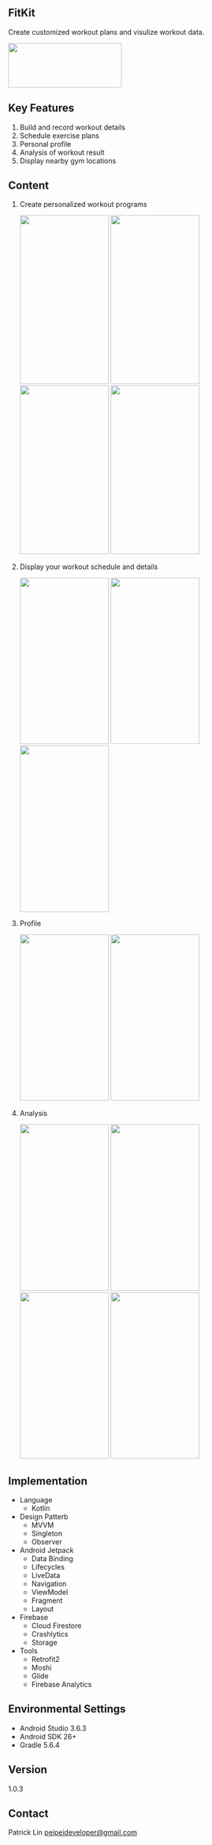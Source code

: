 ## FitKit
Create customized workout plans and visulize workout data.

<a href="https://play.google.com/store/apps/details?id=com.patrick.fittracker"><img src="https://camo.githubusercontent.com/9b43e9e7bdf73be90eaee8bf94cf61440638567e/68747470733a2f2f692e696d6775722e636f6d2f49353862574c642e706e67" width="230" height="90"></a>

## Key Features
1. Build and record workout details
2. Schedule exercise plans 
3. Personal profile
4. Analysis of workout result
5. Display nearby gym locations 

## Content
1. Create personalized workout programs

   <img src="https://i.imgur.com/PUFnwbP.png" width="180.32" height="341.6"> <img src="https://i.imgur.com/0Bu3G8Y.png" width="180.32" height="341.6"> <img src="https://i.imgur.com/sYSJlAu.png" width="180.32" height="341.6"> <img src="https://i.imgur.com/zl4WZqH.png" width="180.32" height="341.6">

2. Display your workout schedule and details

    <img src="https://i.imgur.com/5Xn9dxX.png" width="180" height="337.5"> <img src="https://i.imgur.com/dQduGug.png" width="180" height="337.5"> <img src="https://i.imgur.com/8CNm2W0.png" width="180" height="337.5">
    
3. Profile

    <img src="https://i.imgur.com/rcf0H6C.png" width="180" height="337.5"> <img src="https://i.imgur.com/KS0wu5E.png" width="180" height="337.5">
    
4. Analysis
    
    <img src="https://i.imgur.com/LJmq5du.png" width="180" height="337.5"> <img src="https://i.imgur.com/lKcHYsu.png" width="180" height="337.5"> <img src="https://i.imgur.com/073VKbI.jpg" width="180" height="337.5"> <img src="https://i.imgur.com/djBtIBx.png" width="180" height="337.5">


## Implementation 
* Language
  * Kotlin
* Design Patterb
  * MVVM
  * Singleton
  * Observer
* Android Jetpack
  * Data Binding
  * Lifecycles
  * LiveData
  * Navigation
  * ViewModel
  * Fragment
  * Layout
* Firebase
  * Cloud Firestore
  * Crashlytics
  * Storage
* Tools
  * Retrofit2
  * Moshi
  * Glide
  * Firebase Analytics

## Environmental Settings
* Android Studio 3.6.3
* Android SDK 26+
* Gradle 5.6.4

## Version
1.0.3

## Contact
Patrick Lin peipeideveloper@gmail.com
